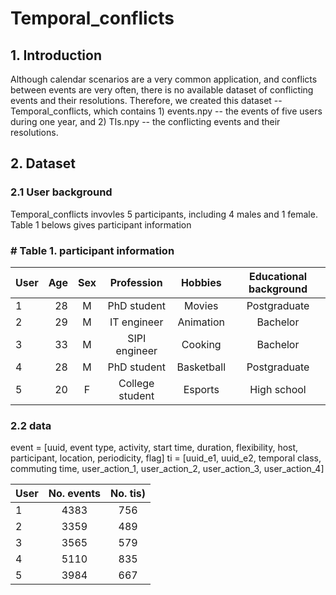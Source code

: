# Temporal_conflicts
## 1. Introduction
Although calendar scenarios are a very common application, and conflicts between events are very often, there is no available dataset of conflicting events and their resolutions. Therefore, we created this dataset -- Temporal_conflicts, which contains 1) events.npy -- the events of five users during one year, and 2) TIs.npy -- the conflicting events and their resolutions.  

## 2. Dataset
### 2.1 User background
Temporal_conflicts invovles 5 participants, including 4 males and 1 female. Table 1 belows gives participant information

### # Table 1. participant information

| User        | Age   |  Sex  |        Profession| Hobbies  |   Educational background| 
| --------   | -----:  | :----:  |      :----:  | :----:  |         :----:  |
|1	|28	|M	|PhD student	    |Movies	     |Postgraduate |
|2	|29	|M	|IT engineer	    |Animation	 |Bachelor|
|3	|33	|M	|SIPI engineer	  |Cooking	   |Bachelor|
|4	|28	|M	|PhD student    	|Basketball	 |Postgraduate|
|5	|20	|F	|College student	|Esports	   |High school|

### 2.2 data  
event = [uuid, event type, activity, start time, duration, flexibility, host, participant, location, periodicity, flag]
ti = [uuid_e1, uuid_e2, temporal class, commuting time, user_action_1, user_action_2, user_action_3, user_action_4]


| User  | No. events   |  No. tis) |
| ----  | :-----:  | :----:  | 
|1	|4383	|756	|
|2	|3359	|489	|
|3	|3565	|579	|
|4	|5110	|835	|
|5	|3984	|667	|

